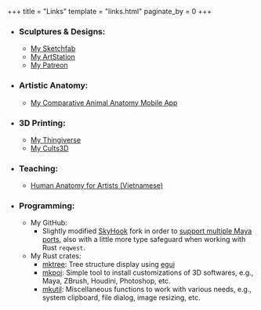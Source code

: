 +++
title = "Links"
template = "links.html"
paginate_by = 0
+++

- ### Sculptures & Designs:
  - [My Sketchfab](https://sketchfab.com/mushogenshin)
  - [My ArtStation](http://artstation.com/mushogenshin)
  - [My Patreon](https://www.patreon.com/mushogenshin)

- ### Artistic Anatomy:
  - [My Comparative Animal Anatomy Mobile App](https://anastomia.app)

- ### 3D Printing:
  - [My Thingiverse](https://www.thingiverse.com/mushogenshin/designs)
  - [My Cults3D](https://cults3d.com/en/users/mushogenshin/creations)

- ### Teaching:
  - [Human Anatomy for Artists (Vietnamese)](https://dauphaigiaiphau.wtf/)

- ### Programming:
  - My GitHub:
    - Slightly modified [SkyHook](https://github.com/EmbarkStudios/skyhook) fork in order to [support multiple Maya ports](https://github.com/mushogenshin/skyhook/tree/custom-maya-module), also with a little more type safeguard when working with Rust `reqwest`. 
    <!-- - what else? -->
  - My Rust crates:
    - [mktree](https://crates.io/crates/mktree): Tree structure display using [egui](https://github.com/emilk/egui)
    - [mkpoi](https://crates.io/crates/mkpoi): Simple tool to install customizations of 3D softwares, e.g., Maya, ZBrush, Houdini, Photoshop, etc. 
    - [mkutil](https://crates.io/crates/mkutil): Miscellaneous functions to work with various needs, e.g., system clipboard, file dialog, image resizing, etc.

